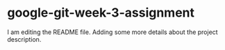 # google-git-week-3-assignment


I am editing the README file. Adding some more details about the project description.
